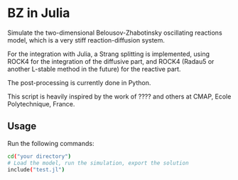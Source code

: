 # BZ in Julia

Simulate the two-dimensional Belousov-Zhabotinsky oscillating reactions model, which is a very stiff reaction-diffusion system.

For the integration with Julia, a Strang splitting is implemented, using ROCK4 for the integration of the diffusive part, and ROCK4 (Radau5 or another L-stable method in the future) for the reactive part.

The post-processing is currently done in Python.

This script is heavily inspired by the work of ???? and others at CMAP, Ecole Polytechnique, France.

## Usage

Run the following commands:

```bash
cd("your directory")
# Load the model, run the simulation, export the solution
include("test.jl")
```
